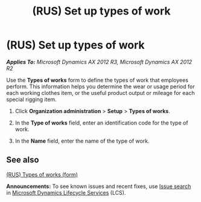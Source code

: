 ﻿---
title: (RUS) Set up types of work
TOCTitle: (RUS) Set up types of work
ms:assetid: 750ff48e-e28e-4655-a524-db23897fc5cd
ms:mtpsurl: https://technet.microsoft.com/en-us/library/JJ839676(v=AX.60)
ms:contentKeyID: 50396822
ms.date: 04/18/2014
mtps_version: v=AX.60
f1_keywords:
- work
- Russia
- types of work
---

# (RUS) Set up types of work 


_**Applies To:** Microsoft Dynamics AX 2012 R3, Microsoft Dynamics AX 2012 R2_

Use the **Types of works** form to define the types of work that employees perform. This information helps you determine the wear or usage period for each working clothes item, or the useful product output or mileage for each special rigging item.

1.  Click **Organization administration** \> **Setup** \> **Types of works**.

2.  In the **Type of works** field, enter an identification code for the type of work.

3.  In the **Name** field, enter the name of the type of work.

## See also

[(RUS) Types of works (form)](https://technet.microsoft.com/en-us/library/jj853242\(v=ax.60\))

  
**Announcements:** To see known issues and recent fixes, use [Issue search](http://go.microsoft.com/fwlink/?linkid=389258) in [Microsoft Dynamics Lifecycle Services](http://go.microsoft.com/fwlink/?linkid=306505) (LCS).

